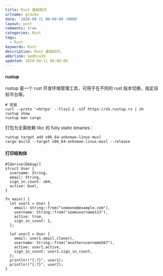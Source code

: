```yaml
---
title: Rust 基础知识
urlname: gt4uko
date: '2020-09-11 00:00:00 +0000'
layout: post
comments: true
categories: Rust
tags:
  - Rust
keywords: Rust
description: Rust 基础知识。
abbrlink: bedbca3d
updated: 2020-09-11 00:00:00
---
```


#### rustup

rustup 是一个 rust 开发环境管理工具，可用于在不同的 rust 版本切换，指定目标平台等。

```
# 安装
curl --proto '=https' --tlsv1.2 -sSf https://sh.rustup.rs | sh
rustup show
rustup man cargo
```

打包为无需依赖 libc 的 fully static binaries：

```
rustup target add x86_64-unknown-linux-musl
cargo build --target x86_64-unknown-linux-musl --release
```

#### 打印结构体

```
#[derive(Debug)]
struct User {
  username: String,
  email: String,
  sign_in_count: u64,
  active: bool,
}

fn main() {
  let user1 = User {
    email: String::from("someone@example.com"),
    username: String::from("someusername123"),
    active: true,
    sign_in_count: 1,
  };

  let user2 = User {
    email: user1.email.clone(),
    username: String::from("anotherusername567"),
    active: user1.active,
    sign_in_count: user1.sign_in_count,
  };
  println!("{:?}", user1);
  println!("{:?}", user2);
}
```
